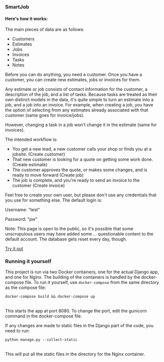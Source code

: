 <h3>SmartJob</h3>
        <h4>Here's how it works:</h4>
        <p>The main pieces of data are as follows:</p>
        <ul>
          <li>Customers</li>
          <li>Estimates</li>
          <li>Jobs</li>
          <li>Invoices</li>
          <li>Tasks</li>
          <li>Notes</li>
        </ul>
        <p>Before you can do anything, you need a customer. Once you have a customer, you can 
          create new estimates, jobs or invoices for them.
        </p>
        <p>Any estimate or job consists of contact information for the customer, 
          a description of the job, and a list 
          of tasks. Because tasks are treated as their own distinct models in the data, it's quite simple 
          to turn an estimate into a job, and a job into an invoice. For example, when creating a job, you have 
          the option of selecting from any estimates already associated with that customer (same goes for invoice/jobs).
        </p>
        <p>However, changing a task in a job won't change it in the estimate (same for invoices).</p>
        <p>The intended workflow is: </p>
        <ul>
          <li>You get a new lead, a new customer calls your shop or finds you at a jobsite. (Create customer)</li>
          <li>That new customer is looking for a quote on getting some work done. (Create estimate)</li>
          <li>The customer approves the quote, or makes some changes, and is ready to move forward (Create job)</li>
          <li>The job is complete, and you're ready to send an invoice to the customer (Create invoice)</li>
        </ul>
        <p>Feel free to create your own user, but please don't use any credentials that you use for 
          something else. The default login is:
        </p>
        <p class="credentials">Username: <span>"test"</span></p>
        <p class="credentials">Password: <span>"pw"</span></p>
        <p>Note: This page is open to the public, so it's possible that some unscrupulous
          users may have added some ... questionable content to the default account. The database gets reset every day, though.
        </p>
        <div class="modal-button">
          <a href="http://crm.jonlwhittaker.com" target="_blank">Try it out</a>
        </div>
        
<h3>Running it yourself</h3>
<p>This project is run via two Docker containers, one for the actual Django app, and one for Nginx. The building of the containers is handled by the docker-compose file. To run it yourself, use <code>docker-compose</code> from the same directory as the compose file:</p>
<code>docker-compose build && docker-compose up</code><br/><br/>
<p>This starts the app at port 8080. To change the port, edit the gunicorn command in the docker-compose file.</p>
<p>If any changes are made to static files in the Django part of the code, you need to run:</p>
<code>python manage.py --collect-static</code><br/><br/>
<p>This will put all the static files in the directory for the Nginx container.</p>
